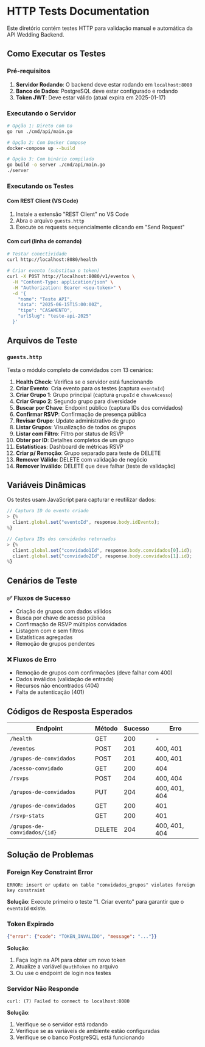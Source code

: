 # HTTP Tests Documentation

Este diretório contém testes HTTP para validação manual e automática da API Wedding Backend.

## Como Executar os Testes

### Pré-requisitos

1. **Servidor Rodando**: O backend deve estar rodando em `localhost:8080`
2. **Banco de Dados**: PostgreSQL deve estar configurado e rodando
3. **Token JWT**: Deve estar válido (atual expira em 2025-01-17)

### Executando o Servidor

```bash
# Opção 1: Direto com Go
go run ./cmd/api/main.go

# Opção 2: Com Docker Compose
docker-compose up --build

# Opção 3: Com binário compilado
go build -o server ./cmd/api/main.go
./server
```

### Executando os Testes

#### Com REST Client (VS Code)

1. Instale a extensão "REST Client" no VS Code
2. Abra o arquivo `guests.http`
3. Execute os requests sequencialmente clicando em "Send Request"

#### Com curl (linha de comando)

```bash
# Testar conectividade
curl http://localhost:8080/health

# Criar evento (substitua o token)
curl -X POST http://localhost:8080/v1/eventos \
  -H "Content-Type: application/json" \
  -H "Authorization: Bearer <seu-token>" \
  -d '{
    "nome": "Teste API",
    "data": "2025-06-15T15:00:00Z",
    "tipo": "CASAMENTO", 
    "urlSlug": "teste-api-2025"
  }'
```

## Arquivos de Teste

### `guests.http`

Testa o módulo completo de convidados com 13 cenários:

1. **Health Check**: Verifica se o servidor está funcionando
2. **Criar Evento**: Cria evento para os testes (captura `eventoId`)
3. **Criar Grupo 1**: Grupo principal (captura `grupoId` e `chaveAcesso`)
4. **Criar Grupo 2**: Segundo grupo para diversidade
5. **Buscar por Chave**: Endpoint público (captura IDs dos convidados)
6. **Confirmar RSVP**: Confirmação de presença pública
7. **Revisar Grupo**: Update administrativo de grupo
8. **Listar Grupos**: Visualização de todos os grupos
9. **Listar com Filtro**: Filtro por status de RSVP
10. **Obter por ID**: Detalhes completos de um grupo
11. **Estatísticas**: Dashboard de métricas RSVP
12. **Criar p/ Remoção**: Grupo separado para teste de DELETE
13. **Remover Válido**: DELETE com validação de negócio
14. **Remover Inválido**: DELETE que deve falhar (teste de validação)

## Variáveis Dinâmicas

Os testes usam JavaScript para capturar e reutilizar dados:

```javascript
// Captura ID do evento criado
> {%
  client.global.set("eventoId", response.body.idEvento);
%}

// Captura IDs dos convidados retornados
> {%
  client.global.set("convidado1Id", response.body.convidados[0].id);
  client.global.set("convidado2Id", response.body.convidados[1].id);
%}
```

## Cenários de Teste

### ✅ Fluxos de Sucesso
- Criação de grupos com dados válidos
- Busca por chave de acesso pública
- Confirmação de RSVP múltiplos convidados
- Listagem com e sem filtros
- Estatísticas agregadas
- Remoção de grupos pendentes

### ❌ Fluxos de Erro
- Remoção de grupos com confirmações (deve falhar com 400)
- Dados inválidos (validação de entrada)
- Recursos não encontrados (404)
- Falta de autenticação (401)

## Códigos de Resposta Esperados

| Endpoint | Método | Sucesso | Erro |
|----------|--------|---------|------|
| `/health` | GET | 200 | - |
| `/eventos` | POST | 201 | 400, 401 |
| `/grupos-de-convidados` | POST | 201 | 400, 401 |
| `/acesso-convidado` | GET | 200 | 404 |
| `/rsvps` | POST | 204 | 400, 404 |
| `/grupos-de-convidados` | PUT | 204 | 400, 401, 404 |
| `/grupos-de-convidados` | GET | 200 | 401 |
| `/rsvp-stats` | GET | 200 | 401 |
| `/grupos-de-convidados/{id}` | DELETE | 204 | 400, 401, 404 |

## Solução de Problemas

### Foreign Key Constraint Error
```
ERROR: insert or update on table "convidados_grupos" violates foreign key constraint
```

**Solução**: Execute primeiro o teste "1. Criar evento" para garantir que o `eventoId` existe.

### Token Expirado
```json
{"error": {"code": "TOKEN_INVALIDO", "message": "..."}}
```

**Solução**: 
1. Faça login na API para obter um novo token
2. Atualize a variável `@authToken` no arquivo
3. Ou use o endpoint de login nos testes

### Servidor Não Responde
```
curl: (7) Failed to connect to localhost:8080
```

**Solução**:
1. Verifique se o servidor está rodando
2. Verifique se as variáveis de ambiente estão configuradas
3. Verifique se o banco PostgreSQL está funcionando